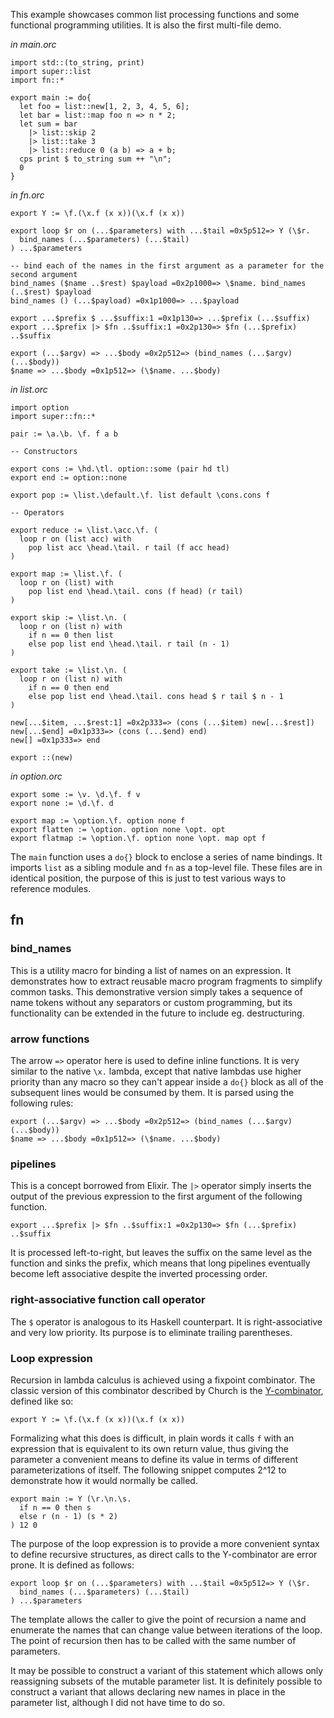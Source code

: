This example showcases common list processing functions and some functional programming utilities. It is also the first multi-file demo.

_in main.orc_
```
import std::(to_string, print)
import super::list
import fn::*

export main := do{
  let foo = list::new[1, 2, 3, 4, 5, 6];
  let bar = list::map foo n => n * 2;
  let sum = bar
    |> list::skip 2
    |> list::take 3
    |> list::reduce 0 (a b) => a + b;
  cps print $ to_string sum ++ "\n";
  0
}
```

_in fn.orc_
```
export Y := \f.(\x.f (x x))(\x.f (x x))

export loop $r on (...$parameters) with ...$tail =0x5p512=> Y (\$r.
  bind_names (...$parameters) (...$tail)
) ...$parameters

-- bind each of the names in the first argument as a parameter for the second argument
bind_names ($name ..$rest) $payload =0x2p1000=> \$name. bind_names (..$rest) $payload
bind_names () (...$payload) =0x1p1000=> ...$payload

export ...$prefix $ ...$suffix:1 =0x1p130=> ...$prefix (...$suffix)
export ...$prefix |> $fn ..$suffix:1 =0x2p130=> $fn (...$prefix) ..$suffix

export (...$argv) => ...$body =0x2p512=> (bind_names (...$argv) (...$body))
$name => ...$body =0x1p512=> (\$name. ...$body)
```

_in list.orc_
```
import option
import super::fn::*

pair := \a.\b. \f. f a b

-- Constructors

export cons := \hd.\tl. option::some (pair hd tl)
export end := option::none

export pop := \list.\default.\f. list default \cons.cons f

-- Operators

export reduce := \list.\acc.\f. (
  loop r on (list acc) with
    pop list acc \head.\tail. r tail (f acc head)
)

export map := \list.\f. (
  loop r on (list) with
    pop list end \head.\tail. cons (f head) (r tail)
)

export skip := \list.\n. (
  loop r on (list n) with
    if n == 0 then list
    else pop list end \head.\tail. r tail (n - 1)
)

export take := \list.\n. (
  loop r on (list n) with
    if n == 0 then end
    else pop list end \head.\tail. cons head $ r tail $ n - 1
)

new[...$item, ...$rest:1] =0x2p333=> (cons (...$item) new[...$rest])
new[...$end] =0x1p333=> (cons (...$end) end)
new[] =0x1p333=> end

export ::(new)
```

_in option.orc_
```
export some := \v. \d.\f. f v
export none := \d.\f. d

export map := \option.\f. option none f
export flatten := \option. option none \opt. opt
export flatmap := \option.\f. option none \opt. map opt f
```

The `main` function uses a `do{}` block to enclose a series of name bindings. It imports `list` as a sibling module and `fn` as a top-level file. These files are in identical position, the purpose of this is just to test various ways to reference modules.

## fn

### bind_names

This is a utility macro for binding a list of names on an expression. It demonstrates how to extract reusable macro program fragments to simplify common tasks. This demonstrative version simply takes a sequence of name tokens without any separators or custom programming, but its functionality can be extended in the future to include eg. destructuring.

### arrow functions

The arrow `=>` operator here is used to define inline functions. It is very similar to the native `\x.` lambda, except that native lambdas use higher priority than any macro so they can't appear inside a `do{}` block as all of the subsequent lines would be consumed by them. It is parsed using the following rules:
```
export (...$argv) => ...$body =0x2p512=> (bind_names (...$argv) (...$body))
$name => ...$body =0x1p512=> (\$name. ...$body)
```

### pipelines

This is a concept borrowed from Elixir. The `|>` operator simply inserts the output of the previous expression to the first argument of the following function.
```
export ...$prefix |> $fn ..$suffix:1 =0x2p130=> $fn (...$prefix) ..$suffix
```

It is processed left-to-right, but leaves the suffix on the same level as the function and sinks the prefix, which means that long pipelines eventually become left associative despite the inverted processing order.

### right-associative function call operator

The `$` operator is analogous to its Haskell counterpart. It is right-associative and very low priority. Its purpose is to eliminate trailing parentheses.

### Loop expression

Recursion in lambda calculus is achieved using a fixpoint combinator. The classic version of this combinator described by Church is the [Y-combinator][hb_tlc], defined like so:
```
export Y := \f.(\x.f (x x))(\x.f (x x))
```

[hb_tlc]: ISBN-0444867481

Formalizing what this does is difficult, in plain words it calls `f` with an expression that is equivalent to its own return value, thus giving the parameter a convenient means to define its value in terms of different parameterizations of itself. The following snippet computes 2^12 to demonstrate how it would normally be called.
```
export main := Y (\r.\n.\s.
  if n == 0 then s
  else r (n - 1) (s * 2)
) 12 0
```

The purpose of the loop expression is to provide a more convenient syntax to define recursive structures, as direct calls to the Y-combinator are error prone. It is defined as follows:
```
export loop $r on (...$parameters) with ...$tail =0x5p512=> Y (\$r.
  bind_names (...$parameters) (...$tail)
) ...$parameters
```

The template allows the caller to give the point of recursion a name and enumerate the names that can change value between iterations of the loop. The point of recursion then has to be called with the same number of parameters.

It may be possible to construct a variant of this statement which allows only reassigning subsets of the mutable parameter list. It is definitely possible to construct a variant that allows declaring new names in place in the parameter list, although I did not have time to do so.